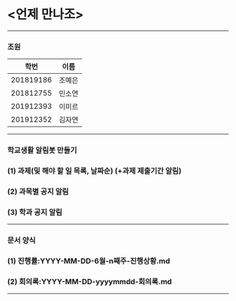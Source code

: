 # <언제 만나조>
***

### 조원
| 학번 | 이름 |
| :----: | :----: |
| 201819186 | 조예은 |
| 201812755 | 민소연 |
| 201912393 | 이미르 |
| 201912352 | 김자연 |
***

### 학교생활 알림봇 만들기

### (1) 과제(및 해야 할 일 목록, 날짜순) (+과제 제출기간 알림)
### (2) 과목별 공지 알림
### (3) 학과 공지 알림
***

### 문서 양식

### (1) 진행률:YYYY-MM-DD-6월-n째주-진행상황.md
### (2) 회의록:YYYY-MM-DD-yyyymmdd-회의록.md
***
